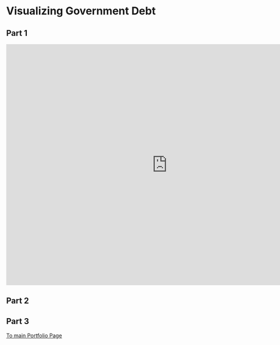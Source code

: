 # Visualizing Government Debt

## Part 1

<iframe src="https://data.oecd.org/chart/6Sk1" width="860" height="645" style="border: 0" mozallowfullscreen="true" webkitallowfullscreen="true" allowfullscreen="true"><a href="https://data.oecd.org/chart/6Sk1" target="_blank">OECD Chart: General government debt, Total, % of GDP, Annual, 2017</a></iframe>

## Part 2
<div class="flourish-embed flourish-chart" data-src="visualisation/11736139"><script src="https://public.flourish.studio/resources/embed.js"></script></div>

## Part 3

[To main Portfolio Page](https://ziqi0921.github.io/zhou-portfolio/)

